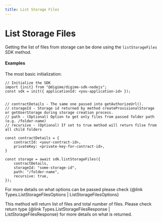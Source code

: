 ```yaml
---
title: List Storage Files
---
```


# List Storage Files

Getting the list of files from storage can be done using the `listStorageFiles` SDK method.

#### Examples

The most basic initialization:

```
// Initialize the SDK
import {init} from "@digime/digime-sdk-nodejs";
const sdk = init({ applicationId: <you-application-id> });


// contractDetails - The same one passed into getAuthorizeUrl().
// storageId - Storage id returned by method createProvisionalStorage or getUserStorage during storage creation process.
// path - (Optional) Option to get only files from passed folder path (e.g. /folder-name)
// recursive - (Optional) If set to true method will return filse from all child folders

const contractDetails = {
    contractId: <your-contract-id>,
    privateKey: <private-key-for-contract-id>,
}

const storage = await sdk.listStorageFiles({
    contractDetails,
    storageId: "some-storage-id",
    path: "/folder-name",
    recursive: true,
});

```

For more details on what options can be passed please check {@link Types.ListStorageFilesOptions | ListStorageFilesOptions}

This method will return list of files and total number of files. Please check return type {@link Types.ListStorageFilesResponse | ListStorageFilesResponse} for more details on what is returned.
